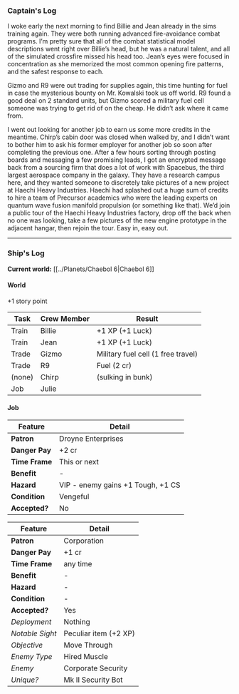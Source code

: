 ### Captain's Log

I woke early the next morning to find Billie and Jean already in the sims training again. They were both running advanced fire-avoidance combat programs. I’m pretty sure that all of the combat statistical model descriptions went right over Billie’s head, but he was a natural talent, and all of the simulated crossfire missed his head too. Jean’s eyes were focused in concentration as she memorized the most common opening fire patterns, and the safest response to each.

Gizmo and R9 were out trading for supplies again, this time hunting for fuel in case the mysterious bounty on Mr. Kowalski took us off world. R9 found a good deal on 2 standard units, but Gizmo scored a military fuel cell someone was trying to get rid of on the cheap. He didn’t ask where it came from.

I went out looking for another job to earn us some more credits in the meantime. Chirp’s cabin door was closed when walked by, and I didn’t want to bother him to ask his former employer for another job so soon after completing the previous one. After a few hours sorting through posting boards and messaging a few promising leads, I got an encrypted message back from a sourcing firm that does a lot of work with Spacebus, the third largest aerospace company in the galaxy. They have a research campus here, and they wanted someone to discretely take pictures of a new project at Haechi Heavy Industries. Haechi had splashed out a huge sum of credits to hire a team of Precursor academics who were the leading experts on quantum wave fusion manifold propulsion (or something like that). We’d join a public tour of the Haechi Heavy Industries factory, drop off the back when no one was looking, take a few pictures of the new engine prototype in the adjacent hangar, then rejoin the tour. Easy in, easy out.

---

### Ship's Log

**Current world:** [[../Planets/Chaebol 6|Chaebol 6]]

#### World

+1 story point

| Task   | Crew Member | Result                             |
| ------ | ----------- | ---------------------------------- |
| Train  | Billie      | +1 XP (+1 Luck)                    |
| Train  | Jean        | +1 XP (+1 Luck)                    |
| Trade  | Gizmo       | Military fuel cell (1 free travel) |
| Trade  | R9          | Fuel (2 cr)                        |
| (none) | Chirp       | (sulking in bunk)                  |
| Job    | Julie       |                                    |

#### Job

| Feature        | Detail                            |
| -------------- | --------------------------------- |
| **Patron**     | Droyne Enterprises                |
| **Danger Pay** | +2 cr                             |
| **Time Frame** | This or next                      |
| **Benefit**    | -                                 |
| **Hazard**     | VIP - enemy gains +1 Tough, +1 CS |
| **Condition**  | Vengeful                          |
| **Accepted?**  | No                                |

| Feature         | Detail                |
| --------------- | --------------------- |
| **Patron**      | Corporation           |
| **Danger Pay**  | +1 cr                 |
| **Time Frame**  | any time              |
| **Benefit**     | -                     |
| **Hazard**      | -                     |
| **Condition**   | -                     |
| **Accepted?**   | Yes                   |
| *Deployment*    | Nothing               |
| *Notable Sight* | Peculiar item (+2 XP) |
| *Objective*     | Move Through          |
| *Enemy Type*    | Hired Muscle          |
| *Enemy*         | Corporate Security    |
| *Unique?*       | Mk II Security Bot    |
